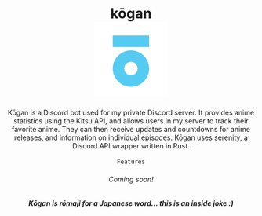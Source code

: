 <div align="center">
  <h1>kōgan<br><img src="./kogan.png" width="150" /></h1>

  <p>Kōgan is a Discord bot used for my private Discord server. It provides anime statistics using the Kitsu API, and allows users in my server to track their favorite anime. They can then receive updates and countdowns for anime releases, and information on individual episodes. Kōgan uses <a href="https://github.com/serenity-rs/serenity">serenity</a>, a Discord API wrapper written in Rust.</p>

<code><bold>Features</bold></code>

  <h6><em>Coming soon!</em></h6>

  <h5>Kōgan is rōmaji for a Japanese word... this is an inside joke :)</h5>
</div>

